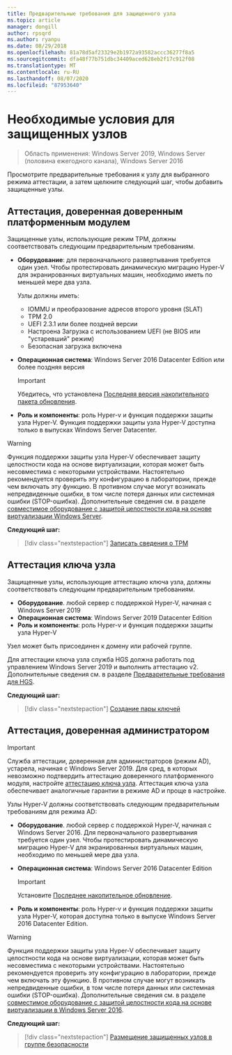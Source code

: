 ```yaml
---
title: Предварительные требования для защищенного узла
ms.topic: article
manager: dongill
author: rpsqrd
ms.author: ryanpu
ms.date: 08/29/2018
ms.openlocfilehash: 81a78d5af23329e2b1972a93582accc36277f8a5
ms.sourcegitcommit: dfa48f77b751dbc34409aced628eb2f17c912f08
ms.translationtype: MT
ms.contentlocale: ru-RU
ms.lasthandoff: 08/07/2020
ms.locfileid: "87953640"
---
```

# <a name="prerequisites-for-guarded-hosts"></a>Необходимые условия для защищенных узлов

>Область применения: Windows Server 2019, Windows Server (половина ежегодного канала), Windows Server 2016

Просмотрите предварительные требования к узлу для выбранного режима аттестации, а затем щелкните следующий шаг, чтобы добавить защищенные узлы.

## <a name="tpm-trusted-attestation"></a>Аттестация, доверенная доверенным платформенным модулем

Защищенные узлы, использующие режим TPM, должны соответствовать следующим предварительным требованиям.

-   **Оборудование**: для первоначального развертывания требуется один узел. Чтобы протестировать динамическую миграцию Hyper-V для экранированных виртуальных машин, необходимо иметь по меньшей мере два узла.

    Узлы должны иметь:

    - IOMMU и преобразование адресов второго уровня (SLAT)
    - TPM 2.0
    - UEFI 2.3.1 или более поздней версии
    - Настроена Загрузка с использованием UEFI (не BIOS или "устаревший" режим)
    - Безопасная загрузка включена

-   **Операционная система**: Windows Server 2016 Datacenter Edition или более поздняя версия

    > [!IMPORTANT]
    > Убедитесь, что установлена [Последняя версия накопительного пакета обновления](https://support.microsoft.com/help/4000825/windows-10-and-windows-server-2016-update-history).

-   **Роль и компоненты**: роль Hyper-v и функция поддержки защиты узла Hyper-V. Функция поддержки защиты узла Hyper-V доступна только в выпусках Windows Server Datacenter.

> [!WARNING]
> Функция поддержки защиты узла Hyper-V обеспечивает защиту целостности кода на основе виртуализации, которая может быть несовместима с некоторыми устройствами.
> Настоятельно рекомендуется проверить эту конфигурацию в лаборатории, прежде чем включать эту функцию.
> В противном случае могут возникать непредвиденные ошибки, в том числе потеря данных или системная ошибки (STOP-ошибка).
> Дополнительные сведения см. в разделе [совместимое оборудование с защитой целостности кода на основе виртуализации Windows Server](guarded-fabric-compatible-hardware-with-virtualization-based-protection-of-code-integrity.md).

**Следующий шаг:**
> [!div class="nextstepaction"]
> [Записать сведения о TPM](guarded-fabric-tpm-trusted-attestation-capturing-hardware.md)

## <a name="host-key-attestation"></a>Аттестация ключа узла

Защищенные узлы, использующие аттестацию ключа узла, должны соответствовать следующим предварительным требованиям.

- **Оборудование**. любой сервер с поддержкой Hyper-V, начиная с Windows Server 2019
- **Операционная система**: Windows Server 2019 Datacenter Edition
- **Роль и компоненты**: роль Hyper-v и функция поддержки защиты узла Hyper-V

Узел может быть присоединен к домену или рабочей группе.

Для аттестации ключа узла служба HGS должна работать под управлением Windows Server 2019 и выполнить аттестацию v2. Дополнительные сведения см. в разделе [Предварительные требования для HGS](guarded-fabric-prepare-for-hgs.md#prerequisites).

**Следующий шаг:**
> [!div class="nextstepaction"]
> [Создание пары ключей](guarded-fabric-create-host-key.md)

## <a name="admin-trusted-attestation"></a>Аттестация, доверенная администратором

>[!IMPORTANT]
>Служба аттестации, доверенная для администраторов (режим AD), устарела, начиная с Windows Server 2019. Для сред, в которых невозможно подтвердить аттестацию доверенного платформенного модуля, настройте [аттестацию ключа узла](#host-key-attestation). Аттестация ключа узла обеспечивает аналогичные гарантии в режиме AD и проще в настройке.

Узлы Hyper-V должны соответствовать следующим предварительным требованиям для режима AD:

-   **Оборудование**. любой сервер с поддержкой Hyper-V, начиная с Windows Server 2016. Для первоначального развертывания требуется один узел. Чтобы протестировать динамическую миграцию Hyper-V для экранированных виртуальных машин, необходимо по меньшей мере два узла.

-   **Операционная система**: Windows Server 2016 Datacenter Edition

    > [!IMPORTANT]
    > Установите [Последнее накопительное обновление](https://support.microsoft.com/help/4000825/windows-10-and-windows-server-2016-update-history).

-   **Роль и компоненты**: роль Hyper-v и функция поддержки защиты узла Hyper-V, которая доступна только в выпуске Windows Server 2016 Datacenter Edition.

> [!WARNING]
> Функция поддержки защиты узла Hyper-V обеспечивает защиту целостности кода на основе виртуализации, которая может быть несовместима с некоторыми устройствами.
> Настоятельно рекомендуется проверить эту конфигурацию в лаборатории, прежде чем включать эту функцию.
> В противном случае могут возникать непредвиденные ошибки, в том числе потеря данных или системная ошибки (STOP-ошибка).
> Дополнительные сведения см. в разделе [совместимое оборудование с защитой целостности кода на основе виртуализации в Windows Server 2016](guarded-fabric-compatible-hardware-with-virtualization-based-protection-of-code-integrity.md).

**Следующий шаг:**
> [!div class="nextstepaction"]
> [Размещение защищенных узлов в группе безопасности](guarded-fabric-admin-trusted-attestation-creating-a-security-group.md)